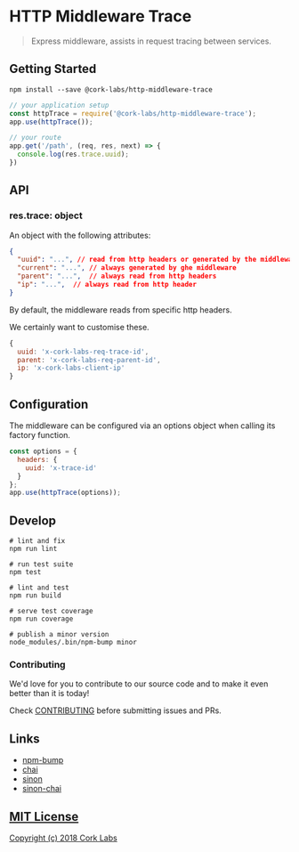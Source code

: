 # HTTP Middleware Trace

> Express middleware, assists in request tracing between services.


## Getting Started

```shell
npm install --save @cork-labs/http-middleware-trace
```

```javascript
// your application setup
const httpTrace = require('@cork-labs/http-middleware-trace');
app.use(httpTrace());

// your route
app.get('/path', (req, res, next) => {
  console.log(res.trace.uuid);
})
```


## API

### res.trace: object

An object with the following attributes:

```json
{
  "uuid": "...", // read from http headers or generated by the middleware
  "current": "...", // always generated by ghe middleware
  "parent": "...",  // always read from http headers
  "ip": "...",  // always read from http header
}
```

By default, the middleware reads from specific http headers.

We certainly want to customise these.

```javascript
{
  uuid: 'x-cork-labs-req-trace-id',
  parent: 'x-cork-labs-req-parent-id',
  ip: 'x-cork-labs-client-ip'
}
```


## Configuration

The middleware can be configured via an options object when calling its factory function.

```javascript
const options = {
  headers: {
    uuid: 'x-trace-id'
  }
};
app.use(httpTrace(options));
```


## Develop

```shell
# lint and fix
npm run lint

# run test suite
npm test

# lint and test
npm run build

# serve test coverage
npm run coverage

# publish a minor version
node_modules/.bin/npm-bump minor
```

### Contributing

We'd love for you to contribute to our source code and to make it even better than it is today!

Check [CONTRIBUTING](https://github.com/cork-labs/contributing/blob/master/CONTRIBUTING.md) before submitting issues and PRs.


## Links

- [npm-bump](https://www.npmjs.com/package/npm-bump)
- [chai](http://chaijs.com/api/)
- [sinon](http://sinonjs.org/)
- [sinon-chai](https://github.com/domenic/sinon-chai)


## [MIT License](LICENSE)

[Copyright (c) 2018 Cork Labs](http://cork-labs.mit-license.org/2018)
